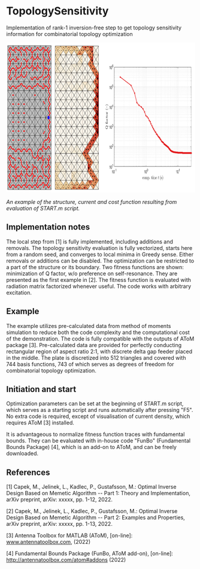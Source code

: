 # TopologySensitivity
Implementation of rank-1 inversion-free step to get topology sensitivity information for combinatorial topology optimization


<img src="topoSens-minQ-results.png" height="400" class="center"/>

<em>An example of the structure, current and cost function resulting from evaluation of START.m script.</em>

## Implementation notes

The local step from [1] is fully implemented, including additions and removals. The topology sensitivity evaluation is fully vectorized, starts here from a random seed, and converges to local minima in Greedy sense. Either removals or additions can be disabled. The optimization can be restricted to a part of the structure or its boundary. Two fitness functions are shown: minimization of Q factor, w/o preference on self-resonance. They are presented as the first example in [2]. The fitness function is evaluated with radiation matrix factorized whenever useful. The code works with arbitrary excitation.

## Example

The example utilizes pre-calculated data from method of moments simulation to reduce both the code complexity and the computational cost of the demonstration. The code is fully compatible with the outputs of AToM package [3]. Pre-calculated data are provided for perfectly conducting rectangular region of aspect ratio 2:1, with discrete delta gap feeder placed in the middle. The plate is discretized into 512 triangles and covered with 744 basis functions, 743 of which serves as degrees of freedom for combinatorial topology optimization.

## Initiation and start

Optimization parameters can be set at the beginning of START.m script, which serves as a starting script and runs automatically after pressing "F5". No extra code is required, except of visualisation of current density, which requires AToM [3] installed.

It is advantageous to normalize fitness function traces with fundamental bounds. They can be evaluated with in-house code "FunBo" (Fundamental Bounds Package) [4], which is an add-on to AToM, and can be freely downloaded.


## References

[1] Capek, M., Jelinek, L., Kadlec, P., Gustafsson, M.: Optimal Inverse Design Based on Memetic Algorithm -- Part 1: Theory and Implementation, arXiv preprint, arXiv: xxxxx, pp. 1-12, 2022.

[2] Capek, M., Jelinek, L., Kadlec, P., Gustafsson, M.: Optimal Inverse Design Based on Memetic Algorithm -- Part 2: Examples and Properties, arXiv preprint, arXiv: xxxxx, pp. 1-13, 2022.

[3] Antenna Toolbox for MATLAB (AToM), [on-line]: www.antennatoolbox.com, (2022)

[4] Fundamental Bounds Package (FunBo, AToM add-on), [on-line]: http://antennatoolbox.com/atom#addons (2022)
